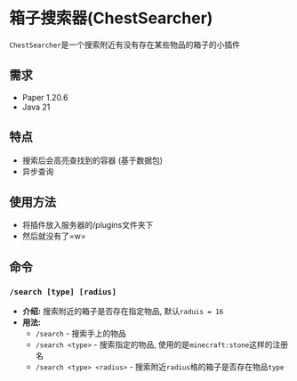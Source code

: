 # 箱子搜索器(ChestSearcher)
`ChestSearcher`是一个搜索附近有没有存在某些物品的箱子的小插件
## 需求
- Paper 1.20.6
- Java 21
## 特点
- 搜索后会高亮查找到的容器 (基于数据包)
- 异步查询
## 使用方法
- 将插件放入服务器的/plugins文件夹下
- 然后就没有了=w=
## 命令
### `/search [type] [radius]`
- **介绍:** 搜索附近的箱子是否存在指定物品, 默认`raduis = 16`
- **用法:**
    - `/search` - 搜索手上的物品
    - `/search <type>` - 搜索指定的物品, 使用的是`minecraft:stone`这样的注册名
    - `/search <type> <radius>` - 搜索附近`radius`格的箱子是否存在物品`type`